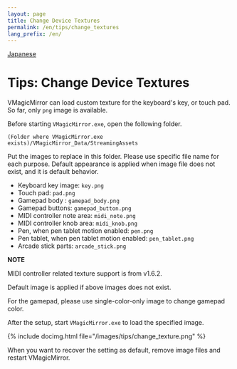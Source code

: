 ```yaml
---
layout: page
title: Change Device Textures
permalink: /en/tips/change_textures
lang_prefix: /en/
---
```


[Japanese](../../tips/change_textures)

# Tips: Change Device Textures

VMagicMirror can load custom texture for the keyboard's key, or touch pad. So far, only `png` image is available.

Before starting `VMagicMirror.exe`, open the following folder.

`(Folder where VMagicMirror.exe exists)/VMagicMirror_Data/StreamingAssets`

Put the images to replace in this folder. Please use specific file name for each purpose. Default appearance is applied when image file does not exist, and it is default behavior.

* Keyboard key image: `key.png`
* Touch pad: `pad.png`
* Gamepad body : `gamepad_body.png`
* Gamepad buttons: `gamepad_button.png`
* MIDI controller note area: `midi_note.png`
* MIDI controller knob area: `midi_knob.png`
* Pen, when pen tablet motion enabled: `pen.png`
* Pen tablet, when pen tablet motion enabled: `pen_tablet.png`
* Arcade stick parts: `arcade_stick.png`

<div class="note-area" markdown="1">

**NOTE**

MIDI controller related texture support is from v1.6.2.

</div>

Default image is applied if above images does not exist.

For the gamepad, please use single-color-only image to change gamepad color. 

After the setup, start `VMagicMirror.exe` to load the specified image.

{% include docimg.html file="/images/tips/change_texture.png" %}

When you want to recover the setting as default, remove image files and restart VMagicMirror.
